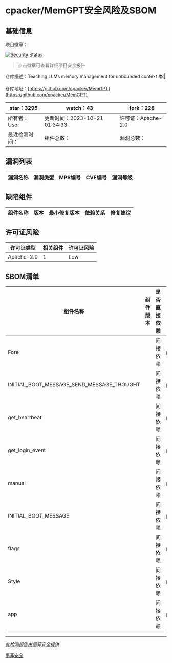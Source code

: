 # cpacker/MemGPT安全风险及SBOM

## 基础信息

项目徽章：

[![Security Status](https://www.murphysec.com/platform3/v31/badge/1715435896282333184.svg)](https://www.murphysec.com/console/report/1713988399522250752/1715435896282333184)

> 点击徽章可查看详细项目安全报告

仓库描述：Teaching LLMs memory management for unbounded context 📚🦙

仓库地址：[https://github.com/cpacker/MemGPT](https://github.com/cpacker/MemGPT)

| star：3295 | watch：43 | fork：228 |
| ----------- | -------------- | ------------ |
| 所有者：User | 更新时间：2023-10-21 01:34:33 | 许可证：Apache-2.0 |
| 最近检测时间： | 组件总数： | 漏洞总数： |




## 漏洞列表

| 漏洞名称 | 漏洞类型 | MPS编号 | CVE编号 | 漏洞等级 |
| ------- | ------ | ------- | ------ | ----- |





## 缺陷组件

| 组件名称 | 版本 | 最小修复版本 | 依赖关系 | 修复建议 |
| -------- | ---- | ------------ | -------- | -------- |





## 许可证风险

| 许可证类型 | 相关组件 | 许可证风险 |
| ---------- | -------- | ---------- |
|Apache-2.0|1|Low|




## SBOM清单

| 组件名称 | 组件版本 | 是否直接依赖 | 仓库 |
| -------- | -------- | ------------ | ---- |
|Fore||间接依赖|pip|
|INITIAL_BOOT_MESSAGE_SEND_MESSAGE_THOUGHT||间接依赖|pip|
|get_heartbeat||间接依赖|pip|
|get_login_event||间接依赖|pip|
|manual||间接依赖|pip|
|INITIAL_BOOT_MESSAGE||间接依赖|pip|
|flags||间接依赖|pip|
|Style||间接依赖|pip|
|app||间接依赖|pip|


------

*此检测报告由墨菲安全提供*

[墨菲安全](www.murphysec.com)